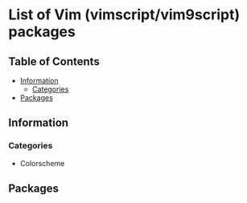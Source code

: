 # List of Vim (vimscript/vim9script) packages

## Table of Contents
- [Information](#information)
    - [Categories](#categories)
- [Packages](#packages)

## Information
### Categories
+ Colorscheme

## Packages

